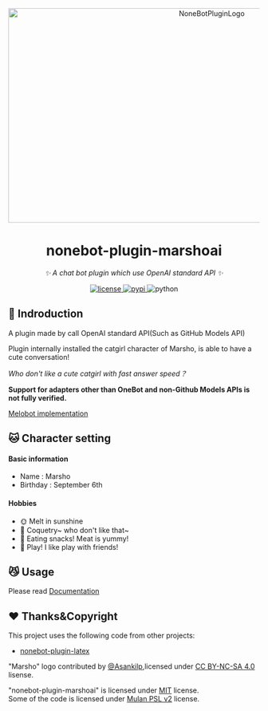 <!--suppress LongLine -->
<div align="center">
  <a href="https://v2.nonebot.dev/store"><img src="https://raw.githubusercontent.com/LiteyukiStudio/nonebot-plugin-marshoai/refs/heads/main/resources/marsho-new.svg" width="800" height="430" alt="NoneBotPluginLogo"></a>
  <br>
</div>

<div align="center">

# nonebot-plugin-marshoai

_✨ A chat bot plugin which use OpenAI standard API ✨_

<a href="./LICENSE">
    <img src="https://img.shields.io/github/license/LiteyukiStudio/nonebot-plugin-marshoai.svg" alt="license">
</a>
<a href="https://pypi.python.org/pypi/nonebot-plugin-marshoai">
    <img src="https://img.shields.io/pypi/v/nonebot-plugin-marshoai.svg" alt="pypi">
</a>
<img src="https://img.shields.io/badge/python-3.9+-blue.svg" alt="python">

</div>

## 📖 Indroduction

A plugin made by call OpenAI standard API(Such as GitHub Models API)

Plugin internally installed the catgirl character of Marsho, is able to have a cute conversation!

*Who don't like a cute catgirl with fast answer speed？*

**Support for adapters other than OneBot and non-Github Models APIs is not fully verified.**

[Melobot implementation](https://github.com/LiteyukiStudio/marshoai-melo)

## 🐱 Character setting

#### Basic information

- Name : Marsho
- Birthday : September 6th

#### Hobbies

- 🌞 Melt in sunshine
- 🤱 Coquetry~ who don't like that~
- 🍫 Eating snacks! Meat is yummy!
- 🐾 Play! I like play with friends!

## 😼 Usage
Please read [Documentation](https://marsho.liteyuki.icu/start/install)

## ❤ Thanks&Copyright
This project uses the following code from other projects:  
- [nonebot-plugin-latex](https://github.com/EillesWan/nonebot-plugin-latex)  

"Marsho" logo contributed by [@Asankilp](https://github.com/Asankilp),licensed under [CC BY-NC-SA 4.0](http://creativecommons.org/licenses/by-nc-sa/4.0/) lisense.  

"nonebot-plugin-marshoai" is licensed under [MIT](./LICENSE-MIT) license.  
Some of the code is licensed under [Mulan PSL v2](./LICENSE-MULAN) license.  
